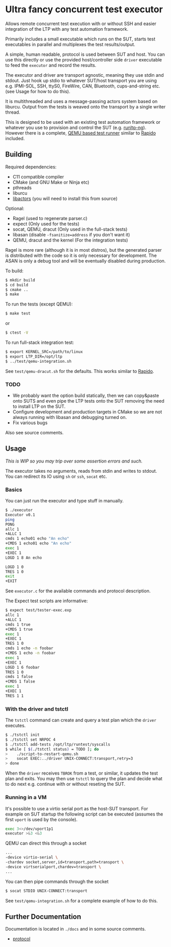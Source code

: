# Ultra fancy concurrent test executor

Allows remote concurrent test execution with or without SSH and easier
integration of the LTP with any test automation framework.

Primarily includes a small executable which runs on the SUT, starts test
executables in parallel and multiplexes the test results/output.

A simple, human readable, protocol is used between SUT and host. You
can use this directly or use the provided host/controller side
`driver` executable to feed the `executor` and record the results.

The executor and driver are transport agnostic, meaning they use stdin
and stdout. Just hook up stdio to whatever SUT/host transport you are
using e.g. IPMI-SOL, SSH, ttyS0, FireWire, CAN, Bluetooth,
cups-and-string etc. (see Usage for how to do this).

It is multithreaded and uses a message-passing actors system based on
liburcu. Output from the tests is weaved onto the transport by a
single writer thread.

This is designed to be used with an existing test automation framework
or whatever you use to provision and control the SUT
(e.g. [runltp-ng](https://github.com/metan-ucw/runltp-ng)). However
there is a complete, [QEMU based test
runner](test/qemu-integration.sh) similar to
[Rapido](https://github.com/rapido-linux/rapido) included.

## Building

Required dependencies:
- C11 compatible compiler
- CMake (and GNU Make or Ninja etc)
- pthreads
- liburcu
- [libactors](https://gitlab.com/Palethorpe/libactors) (you will need to
  install this from source)

Optional:
- Ragel (used to regenerate parser.c)
- expect (Only used for the tests)
- socat, QEMU, dracut (Only used in the full-stack tests)
- libasan (disable `-fsanitize=address` if you don't want it)
- QEMU, dracut and the kernel (For the integration tests)

Ragel is more rare (although it is in most distros), but the generated parser
is distributed with the code so it is only necessary for development. The ASAN
is only a debug tool and will be eventually disabled during production.

To build:

```sh
$ mkdir build
$ cd build
$ cmake ..
$ make
```

To run the tests (except QEMU):

```sh
$ make test
```

or

```sh
$ ctest -V
```

To run full-stack integration test:

```sh
$ export KERNEL_SRC=/path/to/linux
$ export LTP_DIR=/opt/ltp
$ ../test/qemu-integration.sh
```

See `test/qemu-dracut.sh` for the defaults. This works similar to
[Rapido](https://github.com/rapido-linux/rapido).

### TODO

- We probably want the option build statically, then we can copy&paste onto
  SUTS and even pipe the LTP tests onto the SUT removing the need to install
  LTP on the SUT.
- Configure development and production targets in CMake so we are not
  always running with libasan and debugging turned on.
- Fix various bugs

Also see source comments.

## Usage

*This is WIP so you may trip over some assertion errors and such.*

The executor takes no arguments, reads from stdin and writes to stdout. You
can redirect its IO using `sh` or `ssh`, `socat` etc.

### Basics

You can just run the executor and type stuff in manually.

```sh
$ ./executor
Executor v0.1
ping
PONG
allc 1
+ALLC 1
cmds 1 echo01 echo "An echo"
+CMDS 1 echo01 echo "An echo"
exec 1
+EXEC 1
LOGD 1 8 An echo

LOGD 1 0 
TRES 1 0
exit
+EXIT
```

See `executor.c` for the available commands and protocol description.

The Expect test scripts are informative:

```sh
$ expect test/tester-exec.exp
allc 1
+ALLC 1
cmds 1 true
+CMDS 1 true
exec 1
+EXEC 1
TRES 1 0
cmds 1 echo -n foobar
+CMDS 1 echo -n foobar
exec 1
+EXEC 1
LOGD 1 6 foobar
TRES 1 0
cmds 1 false
+CMDS 1 false
exec 1
+EXEC 1
TRES 1 1
```

### With the driver and tstctl

The `tstctl` command can create and query a test plan which the
`driver` executes.

```sh
$ ./tstctl init
$ ./tstctl set NRPOC 4
$ ./tstctl add-tests /opt/ltp/runtest/syscalls
$ while [ $(./tstctl status) = TODO ]; do
>    ./script-to-restart-qemu.sh
>    socat EXEC:../driver UNIX-CONNECT:transport,retry=3
> done
```

When the `driver` receives `TBROK` from a test, or similar, it updates
the test plan and exits. You may then use `tstctl` to query the plan
and decide what to do next e.g. continue with or without reseting the
SUT.

### Running in a VM

It's possible to use a virtio serial port as the host-SUT transport. For
example on SUT startup the following script can be executed (assumes the first
`vport` is used by the console).

```sh
exec 3<>/dev/vport1p1
executor >&3 <&3
```

QEMU can direct this through a socket

```sh
...
-device virtio-serial \
-chardev socket,server,id=transport,path=transport \
-device virtserialport,chardev=transport \
...
```

You can then pipe commands through the socket

```sh
$ socat STDIO UNIX-CONNECT:transport
```

See `test/qemu-integration.sh` for a complete example of how to do this.

## Further Documentation

Documentation is located in `./docs` and in some source comments.

+ [protocol](doc/protocol.md)
